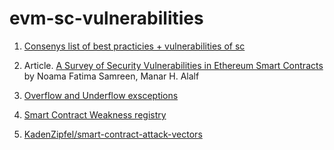 # evm-sc-vulnerabilities

1. [Consenys list of best practicies + vulnerabilities of sc](https://consensys.github.io/smart-contract-best-practices/known_attacks/)

2. Article. [A Survey of Security Vulnerabilities in Ethereum Smart Contracts](https://arxiv.org/pdf/2105.06974.pdf#:~:text=Case%20studies%20outline%20that%20Ethereum,BT%20is%20public%20and%20distributed)
  by Noama Fatima Samreen, Manar H. Alalf
  
3. [Overflow and Underflow exsceptions](https://github.com/ethereum/solidity/issues/796#issuecomment-253578925)

4. [Smart Contract Weakness registry](https://swcregistry.io/)

5. [KadenZipfel/smart-contract-attack-vectors](https://github.com/KadenZipfel/smart-contract-attack-vectors)
